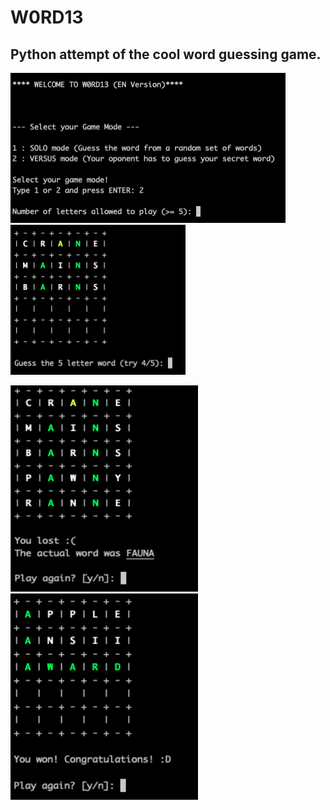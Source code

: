 # W0RD13

## Python attempt of the cool word guessing game. 

<p float="left">
    <img src="readme_images/welcome.png" width="440" height="240">
    <img src="readme_images/try.png" width="280" height="240">
</p>

<p float="left">
    <img src="readme_images/defeat.png" width="300" height="330">
    <img src="readme_images/victory.png" width="300" height="330">
</p>
